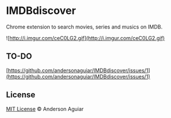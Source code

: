 IMDBdiscover
========

Chrome extension to search movies, series and musics on IMDB.

![http://i.imgur.com/ceC0LG2.gif](http://i.imgur.com/ceC0LG2.gif)

## TO-DO

[https://github.com/andersonaguiar/IMDBdiscover/issues/1](https://github.com/andersonaguiar/IMDBdiscover/issues/1)

## License

[MIT License](http://mit-license.org/) © Anderson Aguiar
